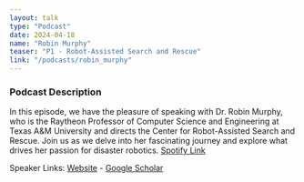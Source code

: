 ```yaml
---
layout: talk
type: "Podcast"
date: 2024-04-18
name: "Robin Murphy"
teaser: "P1 - Robot-Assisted Search and Rescue"
link: "/podcasts/robin_murphy"
---
```


### Podcast Description
In this episode, we have the pleasure of speaking with Dr. Robin Murphy, who is the Raytheon Professor of Computer Science and Engineering at Texas A&M University and directs the Center for Robot-Assisted Search and Rescue. Join us as we delve into her fascinating journey and explore what drives her passion for disaster robotics.
[Spotify Link](https://open.spotify.com/episode/27hKIfmTMfCPmgLjOXZ9XB)

Speaker Links: [Website](https://robinrmurphy.com/) - [Google Scholar](https://scholar.google.com/citations?user=SIcRijoAAAAJ&hl=en)

